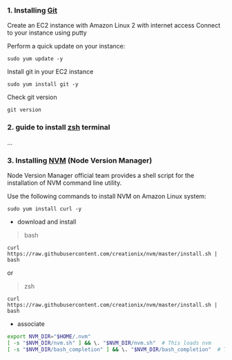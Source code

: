 


### 1. Installing [Git](https://cloudaffaire.com/how-to-install-git-in-aws-ec2-instance/)

Create an EC2 instance with Amazon Linux 2 with internet access
Connect to your instance using putty
 
Perform a quick update on your instance:
```
sudo yum update -y
 ```

Install git in your EC2 instance
```
sudo yum install git -y
```

Check git version
```
git version
```

### 2. guide to install [zsh](https://blog.devops.dev/installing-zsh-oh-my-zsh-on-amazon-ec2-amazon-linux-2-ami-88b5fc83109) terminal

...

### 3. Installing [NVM](https://tecadmin.net/install-nvm-on-amazon-linux/) (Node Version Manager)

Node Version Manager official team provides a shell script for the installation of NVM command line utility. 

Use the following commands to install NVM on Amazon Linux system:

```
sudo yum install curl -y 
```
- download and install

> bash
```
curl https://raw.githubusercontent.com/creationix/nvm/master/install.sh | bash   
```

or
>zsh
```
curl https://raw.githubusercontent.com/creationix/nvm/master/install.sh | bash   
```
- associate 
```sh
export NVM_DIR="$HOME/.nvm"
[ -s "$NVM_DIR/nvm.sh" ] && \. "$NVM_DIR/nvm.sh"  # This loads nvm
[ -s "$NVM_DIR/bash_completion" ] && \. "$NVM_DIR/bash_completion"  # This loads nvm bash_completion
```



